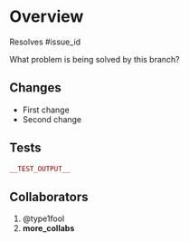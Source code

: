 # Overview

Resolves #issue_id

What problem is being solved by this branch?

## Changes

- First change
- Second change

## Tests

```elixir
__TEST_OUTPUT__
```

## Collaborators

1. @type1fool
1. **more_collabs**
